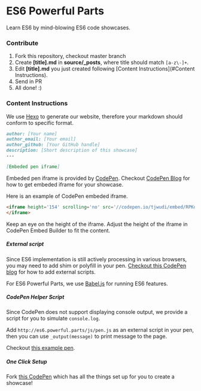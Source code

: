 # ES6 Powerful Parts

Learn ES6 by mind-blowing ES6 code showcases.

### Contribute

1. Fork this repository, checkout master branch
2. Create **[title].md** in **source/_posts**, where title should match `[a-z\-]+`.
3. Edit **[title].md** you just created following [Content Instructions](#Content Instructions).
4. Send in PR
5. All done! :)

### Content Instructions

We use [Hexo](http://hexo.io) to generate our website, therefore your markdown should conform to specific format.

```markdown
author: [Your name]
author_email: [Your email]
author_github: [Your GitHub handle]
description: [Short description of this showcase]
---

[Embeded pen iframe]
```

Embeded pen iframe is provided by [CodePen](http://codepen.io). Checkout [CodePen Blog](https://blog.codepen.io/documentation/features/embedded-pens/) for how to get embeded iframe for your showcase.

Here is an example of CodePen embeded iframe.

```html
<iframe height='154' scrolling='no' src='//codepen.io/tjwudi/embed/RPKqbq/?height=154&theme-id=15620&default-tab=js' frameborder='no' allowtransparency='true' allowfullscreen='true' style='width: 100%;'>See the Pen <a href='http://codepen.io/tjwudi/pen/RPKqbq/'>RPKqbq</a> by John Wu (<a href='http://codepen.io/tjwudi'>@tjwudi</a>) on <a href='http://codepen.io'>CodePen</a>.
</iframe>
```

Keep an eye on the height of the iframe. Adjust the height of the iframe in CodePen Embed Builder to fit the content.

##### External script

Since ES6 implementation is still actively processing in various browsers, you may need to add shim or polyfill in your pen. [Checkout this CodePen blog](https://blog.codepen.io/documentation/editor/adding-external-resources/) for how to add external scripts.

For ES6 Powerful Parts, we use [Babel.js](http://babeljs.io) for running ES6 features.

##### CodePen Helper Script

Since CodePen does not support displaying console output, we provide a script for you to simulate `console.log`.

Add `http://es6.powerful.parts/js/pen.js` as an external script in your pen, then you can use `_output(message)` to print message to the page.

Checkout [this example pen](http://codepen.io/tjwudi/pen/RPKqbq).

##### One Click Setup

Fork [this CodePen](http://codepen.io/tjwudi/pen/LVxMJG) which has all the things set up for you to create a showcase!